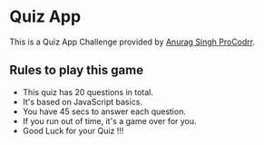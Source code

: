 # Quiz App
This is a Quiz App Challenge provided by [Anurag Singh ProCodrr](https://www.youtube.com/watch?v=TafydRcrhIM).

## Rules to play this game
- This quiz has 20 questions in total.
- It's based on JavaScript basics.
- You have 45 secs to answer each question.
- If you run out of time, it's a game over for you.
- Good Luck for your Quiz !!!
